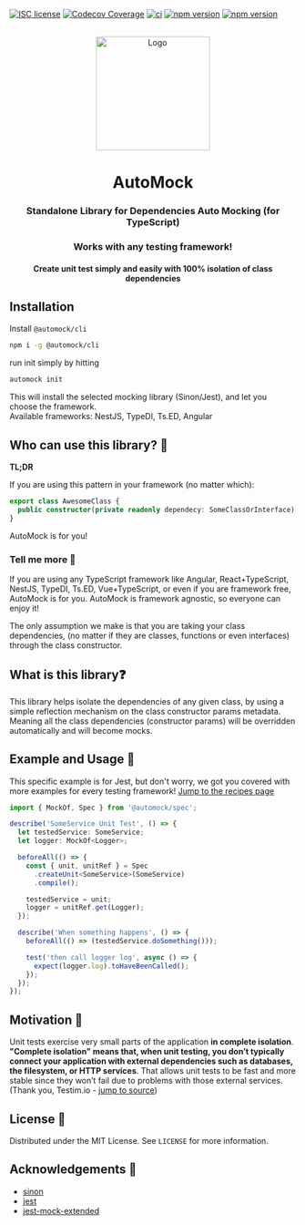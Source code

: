 [![ISC license](http://img.shields.io/badge/license-MIT-brightgreen.svg)](http://opensource.org/licenses/MIT)
[![Codecov Coverage](https://img.shields.io/codecov/c/github/omermorad/automock/master.svg?style=flat-square)](https://codecov.io/gh/omermorad/automock)
[![ci](https://github.com/omermorad/automock/actions/workflows/ci.yml/badge.svg?branch=master)](https://github.com/omermorad/automock/actions)
[![npm version](https://img.shields.io/npm/v/@automock/sinon?color=%23995f44&label=@automock/sinon&logo=automock%20Sinon)](https://npmjs.org/package/@automock/sinon "View this project on npm")
[![npm version](https://img.shields.io/npm/v/@automock/jest?color=%23aa709f&label=%40automock%2Fjest&logo=automock%20Jest)](https://npmjs.org/package/@automock/jest "View this project on npm")


<p align="center">
  <br/>
  <img width="200" src="https://raw.githubusercontent.com/omermorad/automock/master/logo.png" alt="Logo" />

  <h1 align="center">AutoMock</h1>

  <h3 align="center">
    Standalone Library for Dependencies Auto Mocking (for TypeScript)
  </h3>

  <h3 align="center">
    Works with any testing framework!
  </h3>

  <h4 align="center">
    Create unit test simply and easily with 100% isolation of class dependencies
  </h4>
</p>

## Installation
Install `@automock/cli`

```bash
npm i -g @automock/cli
```

run init simply by hitting

```bash
automock init
```

This will install the selected mocking library (Sinon/Jest), and let you choose the framework. \
Available frameworks: NestJS, TypeDI, Ts.ED, Angular

## Who can use this library? 🤩
**TL;DR**

If you are using this pattern in your framework (no matter which):

```typescript
export class AwesomeClass {
  public constructor(private readonly dependecy: SomeClassOrInterface) {}
}
```

AutoMock is for you!

### Tell me more 🤔
If you are using any TypeScript framework like Angular, React+TypeScript, NestJS, TypeDI, Ts.ED,
Vue+TypeScript, or even if you are framework free, AutoMock is for you.
AutoMock is framework agnostic, so everyone can enjoy it!

The only assumption we make is that you are taking your class dependencies,
(no matter if they are classes, functions or even interfaces) through the
class constructor.

## What is this library❓

This library helps isolate the dependencies of any given class, by using a simple
reflection mechanism on the class constructor params metadata.
Meaning all the class dependencies (constructor params) will be overridden
automatically and will become mocks.

## Example and Usage 💁‍

This specific example is for Jest, but don't worry, we got you covered with more examples
for every testing framework! [Jump to the recipes page](http://)

```typescript
import { MockOf, Spec } from '@automock/spec';

describe('SomeService Unit Test', () => {
  let testedService: SomeService;
  let logger: MockOf<Logger>;

  beforeAll(() => {
    const { unit, unitRef } = Spec
      .createUnit<SomeService>(SomeService)
      .compile();

    testedService = unit;
    logger = unitRef.get(Logger);
  });

  describe('When something happens', () => {
    beforeAll(() => (testedService.doSomething()));

    test('then call logger log', async () => {
      expect(logger.log).toHaveBeenCalled();
    });
  });
});
```

## Motivation 💪

Unit tests exercise very small parts of the application **in complete isolation**. \
**"Complete isolation" means that, when unit testing, you don’t typically
connect your application with external dependencies such as databases, the filesystem,
or HTTP services**. That allows unit tests to be fast and more stable since they won’t
fail due to problems with those external services. (Thank you, Testim.io - [jump to source](https://www.testim.io/blog/unit-testing-best-practices/))

## License 📜

Distributed under the MIT License. See `LICENSE` for more information.

## Acknowledgements 📙

* [sinon](https://github.com/sinonjs/sinon)
* [jest](https://github.com/facebook/jest)
* [jest-mock-extended](https://github.com/marchaos/jest-mock-extended)
